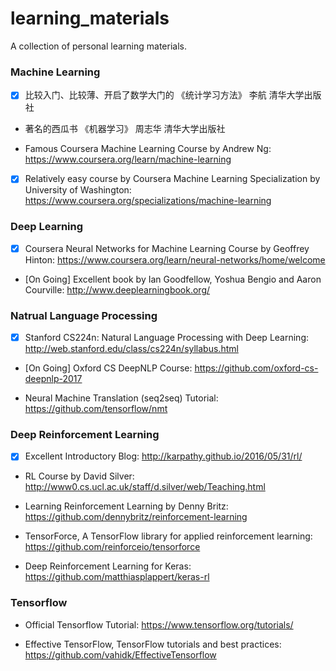 # learning_materials

A collection of personal learning materials.


### Machine Learning

- [x] 比较入门、比较薄、开启了数学大门的 《统计学习方法》 李航 清华大学出版社 

* 著名的西瓜书 《机器学习》 周志华 清华大学出版社

* Famous Coursera Machine Learning Course by Andrew Ng: https://www.coursera.org/learn/machine-learning

- [x] Relatively easy course by Coursera Machine Learning Specialization by University of Washington: https://www.coursera.org/specializations/machine-learning


### Deep Learning

- [x] Coursera Neural Networks for Machine Learning Course by Geoffrey Hinton: https://www.coursera.org/learn/neural-networks/home/welcome

- [On Going] Excellent book <Deep Learning> by Ian Goodfellow, Yoshua Bengio and Aaron Courville: http://www.deeplearningbook.org/


### Natrual Language Processing

- [x] Stanford CS224n: Natural Language Processing with Deep Learning: http://web.stanford.edu/class/cs224n/syllabus.html

- [On Going] Oxford CS DeepNLP Course: https://github.com/oxford-cs-deepnlp-2017

* Neural Machine Translation (seq2seq) Tutorial: https://github.com/tensorflow/nmt


### Deep Reinforcement Learning

- [x] Excellent Introductory Blog: http://karpathy.github.io/2016/05/31/rl/

* RL Course by David Silver: http://www0.cs.ucl.ac.uk/staff/d.silver/web/Teaching.html

* Learning Reinforcement Learning by Denny Britz: https://github.com/dennybritz/reinforcement-learning

* TensorForce, A TensorFlow library for applied reinforcement learning: https://github.com/reinforceio/tensorforce

* Deep Reinforcement Learning for Keras: https://github.com/matthiasplappert/keras-rl


### Tensorflow

* Official Tensorflow Tutorial: https://www.tensorflow.org/tutorials/

* Effective TensorFlow, TensorFlow tutorials and best practices: https://github.com/vahidk/EffectiveTensorflow

